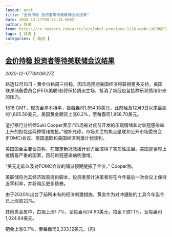 ```yaml
---
layout: post
title: "金价持稳 投资者等待美联储会议结果"
date: 2020-12-17T00:23:15.000Z
author: 路透
from: https://cn.reuters.com/article/global-precious-1216-wedn-idCNKBS28R00J
tags: [ 路透 ]
categories: [ 路透 ]
---
```

<!--1608164595000-->
[金价持稳 投资者等待美联储会议结果](https://cn.reuters.com/article/global-precious-1216-wedn-idCNKBS28R00J)
------

<div>
<div><i>2020-12-17T00:09:27Z</i></div><p>路透12月16日 - 黄金价格周三持稳，因市场预期美国经济将获得更多支持，美国联邦储备委员会(FED/美联储)将保持鸽派立场，抵消了新冠疫苗接种乐观情绪带来的压力。</p><p>1818 GMT，现货金基本持平，报每盎司1,854.18美元，此前触及12月9日以来最高的1,865.50美元。美国黄金期货上涨0.2%，至每盎司1,858.70美元。</p><p>渣打银行分析师Suki Cooper表示:“市场被对疫苗开发的乐观情绪和对新冠感染率上升的担忧这两种情绪拉扯。”他补充称，市场关注的焦点是联邦公开市场委员会(FOMC)会议、英国退欧和美国经济刺激计划谈判。</p><p>美国国会主要议员称，在敲定新冠救援计划方面取得了实质性进展。美国是世界上疫情最严重的国家，目前新冠感染病例激增。</p><p>“美元走软以及对FOMC会议的鸽派预期提振了金价，” Cooper称。</p><p>美联储将为其经济政策提供脚本，投资者预计决策者将在今年最后一次会议上保持近零利率，并将购买更多债券。</p><p>由于2020年出台了前所未有的经济刺激措施，黄金作为对冲通胀的工具今年迄今已上涨逾22%。</p><p>其他贵金属中，白银上涨1.7%，至每盎司24.90美元，铂金下跌1.1%，至每盎司1,024.64美元。</p><p>钯金上涨0.7%，至每盎司2,333.12美元。(完)</p>
</div>
